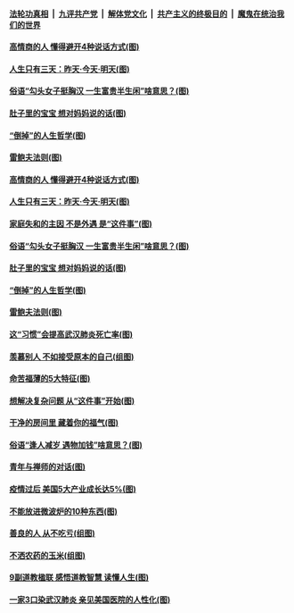 ####  [法轮功真相](../../../../basic/blob/master/README.md?t=05231101) &nbsp;|&nbsp; [九评共产党](../../../../9ping.md/blob/master/README.md?t=05231101) &nbsp;|&nbsp; [解体党文化](../../../../jtdwh.md/blob/master/README.md?t=05231101)  &nbsp;|&nbsp; [共产主义的终极目的](../../../../gczydzjmd.md/blob/master/README.md?t=05231101) &nbsp;|&nbsp; [魔鬼在统治我们的世界](../../../../mgztzwmdsj.md/blob/master/README.md?t=05231101) 

#### [高情商的人 懂得避开4种说话方式(图)](../pages/p8/934116.md?t=05231101) 

#### [人生只有三天：昨天‧今天‧明天(图)](../pages/p8/934002.md?t=05231101) 

#### [俗语“勾头女子挺胸汉 一生富贵半生闲”啥意思？(图)](../pages/p8/933983.md?t=05231101) 

#### [肚子里的宝宝 想对妈妈说的话(图)](../pages/p8/933982.md?t=05231101) 

#### [“倒掉”的人生哲学(图)](../pages/p8/933981.md?t=05231101) 

#### [雷鲍夫法则(图)](../pages/p8/933798.md?t=05231101) 

#### [高情商的人 懂得避开4种说话方式(图)](../pages/p8/934116.md?t=05231101) 

#### [人生只有三天：昨天‧今天‧明天(图)](../pages/p8/934002.md?t=05231101) 

#### [家庭失和的主因 不是外遇 是“这件事”(图)](../pages/p8/934083.md?t=05231101) 

#### [俗语“勾头女子挺胸汉 一生富贵半生闲”啥意思？(图)](../pages/p8/933983.md?t=05231101) 

#### [肚子里的宝宝 想对妈妈说的话(图)](../pages/p8/933982.md?t=05231101) 

#### [“倒掉”的人生哲学(图)](../pages/p8/933981.md?t=05231101) 

#### [雷鲍夫法则(图)](../pages/p8/933798.md?t=05231101) 

#### [这“习惯”会提高武汉肺炎死亡率(图)](../pages/p8/933926.md?t=05231101) 

#### [羡慕别人 不如接受原本的自己(组图)](../pages/p8/933891.md?t=05231101) 

#### [命苦福薄的5大特征(图)](../pages/p8/933890.md?t=05231101) 

#### [想解决复杂问题 从“这件事”开始(图)](../pages/p8/933852.md?t=05231101) 

#### [干净的房间里 藏着你的福气(图)](../pages/p8/933274.md?t=05231101) 

#### [俗语“逢人减岁 遇物加钱”啥意思？(图)](../pages/p8/933772.md?t=05231101) 

#### [青年与禅师的对话(图)](../pages/p8/933075.md?t=05231101) 

#### [疫情过后 美国5大产业成长达5%(图)](../pages/p8/933285.md?t=05231101) 

#### [不能放进微波炉的10种东西(图)](../pages/p8/933734.md?t=05231101) 

#### [善良的人 从不吃亏(组图)](../pages/p8/933675.md?t=05231101) 

#### [不洒农药的玉米(组图)](../pages/p8/933519.md?t=05231101) 

#### [9副道教楹联 感悟道教智慧 读懂人生(图)](../pages/p8/890056.md?t=05231101) 

#### [一家3口染武汉肺炎 亲见美国医院的人性化(图)](../pages/p8/933074.md?t=05231101) 

